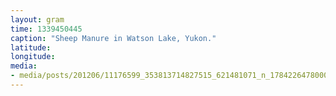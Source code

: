 ```yaml
---
layout: gram
time: 1339450445
caption: "Sheep Manure in Watson Lake, Yukon."
latitude: 
longitude: 
media:
- media/posts/201206/11176599_353813714827515_621481071_n_17842264780000351.jpg
---
```

